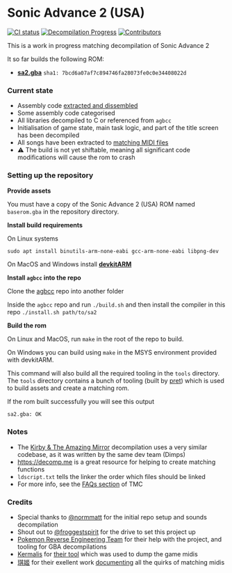 # Sonic Advance 2 (USA)
[![CI status][ci-badge]][ci-status-link] [![Decompilation Progress][progress-badge]][progress-link] [![Contributors][contributors-badge]][contributors-link]

[ci-status-link]: https://github.com/freshollie/sa2/actions/workflows/build.yml
[ci-badge]: https://github.com/freshollie/sa2/actions/workflows/build.yml/badge.svg

[progress-link]: https://github.com/freshollie/sa2
[progress-badge]: https://img.shields.io/endpoint?url=https://freshollie.github.io/sa2/reports/progress-sa2-shield.json

[contributors-link]: https://github.com/freshollie/sa2/graphs/contributors
[contributors-badge]: https://img.shields.io/github/contributors/freshollie/sa2

This is a work in progress matching decompilation of Sonic Advance 2

It so far builds the following ROM:
* [**sa2.gba**](https://datomatic.no-intro.org/index.php?page=show_record&s=23&n=0890) `sha1: 7bcd6a07af7c894746fa28073fe0c0e34408022d`

### Current state

- Assembly code [extracted and dissembled](./asm/)
- Some assembly code categorised
- All libraries decompiled to C or referenced from `agbcc`
- Initialisation of game state, main task logic, and part of the title screen has been decompiled
- All songs have been extracted to [matching MIDI files](./sound/songs/midi)
- :warning: The build is not yet shiftable, meaning all significant code modifications will cause the rom to crash

### Setting up the repository

**Provide assets**

You must have a copy of the Sonic Advance 2 (USA) ROM named `baserom.gba` in the repository directory.

**Install build requirements**

On Linux systems
```
sudo apt install binutils-arm-none-eabi gcc-arm-none-eabi libpng-dev
```

On MacOS and Windows install [**devkitARM**](http://devkitpro.org/wiki/Getting_Started/devkitARM)

**Install `agbcc` into the repo**

Clone the [agbcc](https://github.com/pret/agbcc) repo into another folder

Inside the `agbcc` repo and run `./build.sh` and then install the compiler in this repo `./install.sh path/to/sa2`

**Build the rom**

On Linux and MacOS, run `make` in the root of the repo to build.

On Windows you can build using `make` in the MSYS environment provided with devkitARM.

This command will also build all the required tooling in the `tools` directory. 
The `tools` directory contains a bunch of tooling (built by [pret](https://github.com/pret)) which is used to build assets and create a matching rom.

If the rom built successfully you will see this output

```bash
sa2.gba: OK
```

### Notes

- The [Kirby & The Amazing Mirror](https://github.com/jiangzhengwenjz/katam/) decompilation uses a very similar codebase, as it was written by the same dev team (Dimps)
- https://decomp.me is a great resource for helping to create matching functions
- `ldscript.txt` tells the linker the order which files should be linked
- For more info, see the [FAQs section](https://zelda64.dev/games/tmc) of TMC

### Credits

- Special thanks to [@normmatt](https://github.com/normmatt) for the initial repo setup and sounds decompilation
- Shout out to [@froggestspirit](https://github.com/froggestspirit) for the drive to set this project up
- [Pokemon Reverse Engineering Team](https://github.com/pret) for their help with the project, and tooling for GBA decompilations
- [Kermalis](https://github.com/Kermalis) for [their tool](https://github.com/Kermalis/VGMusicStudio) which was used to dump the game midis
- [琪姬](https://github.com/laqieer) for their exellent work [documenting](https://github.com/FireEmblemUniverse/fireemblem8u/pull/137) all the quirks of matching midis
